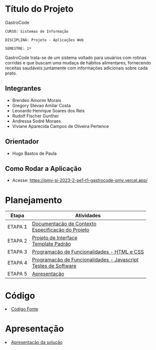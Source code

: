 # Título do Projeto

GastroCode

`CURSO: Sistemas de Informação`

`DISCIPLINA: Projeto - Aplicações Web`

`SEMESTRE: 1º`

GastroCode trata-se de um sistema voltado para usuários com rotinas corridas e que buscam uma mudaça de hábitos alimentares, fornecendo receitas saudáveis juntamente com informações adicionais sobre cada prato.

## Integrantes

* Brendeo Amorim Morais
* Gregory Stevao Amilar Costa
* Leonardo Henrique Soares dos Reis
* Rudolf Fischer Gunther
* Andressa Sodré Moraes
* Viviane Aparecida Campos de Oliveira Pertence

## Orientador

* Hugo Bastos de Paula

## Como Rodar a Aplicação

- Acesse: https://pmv-si-2023-2-pe1-t1-gastrocode-pmv.vercel.app/

# Planejamento

| Etapa         | Atividades |
|  :----:   | ----------- |
| ETAPA 1         |[Documentação de Contexto](docs/context.md) <br> [Especificação do Projeto](docs/especification.md) |
| ETAPA 2         |[Projeto de Interface](docs/interface.md) <br> [Template Padrão](docs/template.md) |
| ETAPA 3         |[Programação de Funcionalidades - HTML e CSS](docs/development.md) |
| ETAPA 4        |[Programação de Funcionalidades - Javascript](docs/development.md) <br> [Testes de Software ](docs/tests.md) |
| ETAPA 5         | [Apresentação](presentation/README.md) |

# Código

<li><a href="src/README.md"> Código Fonte</a></li>

# Apresentação

<li><a href="presentation/README.md"> Apresentação da solução</a></li>
